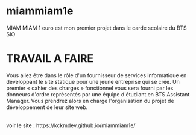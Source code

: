 # miammiam1e
MIAM MIAM 1 euro est mon premier projet dans le carde scolaire du BTS SIO 
<br>
<h1>TRAVAIL A FAIRE</h1>
<p>Vous allez être dans le rôle d'un fournisseur de services informatique en développant le site statique pour
une jeune entreprise qui se crée. Un premier « cahier des charges » fonctionnel vous sera fourni par les
donneurs d'ordre représentés par une équipe d'étudiant en BTS Assistant Manager. Vous prendrez alors en
charge l'organisation du projet de développement de leur site web.</p>
<br>
voir le site : https://kckmdev.github.io/miammiam1e/
